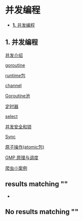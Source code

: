 # 并发编程

* [**1.** 并发编程]()

## 1. 并发编程 <a id="&#x5E76;&#x53D1;&#x7F16;&#x7A0B;"></a>

[并发介绍](http://www.topgoer.com/%E5%B9%B6%E5%8F%91%E7%BC%96%E7%A8%8B/并发介绍.html)

[goroutine](goroutine.md)

[runtime包](http://www.topgoer.com/%E5%B9%B6%E5%8F%91%E7%BC%96%E7%A8%8B/runtime包.html)

[channel](channel.md)

[Goroutine池](http://www.topgoer.com/%E5%B9%B6%E5%8F%91%E7%BC%96%E7%A8%8B/goroutine池.html)

[定时器](http://www.topgoer.com/%E5%B9%B6%E5%8F%91%E7%BC%96%E7%A8%8B/定时器.html)

[select](select.md)

[并发安全和锁](http://www.topgoer.com/%E5%B9%B6%E5%8F%91%E7%BC%96%E7%A8%8B/并发安全和锁.html)

[Sync](sync.md)

[原子操作\(atomic包\)](http://www.topgoer.com/%E5%B9%B6%E5%8F%91%E7%BC%96%E7%A8%8B/原子操作和atomic包.html)

[GMP 原理与调度](http://www.topgoer.com/%E5%B9%B6%E5%8F%91%E7%BC%96%E7%A8%8B/GMP原理与调度.html)

[爬虫小案例](http://www.topgoer.com/%E5%B9%B6%E5%8F%91%E7%BC%96%E7%A8%8B/爬虫小案例.html)

##  results matching ""

* 
## No results matching ""

